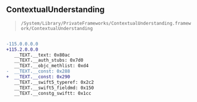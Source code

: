 ## ContextualUnderstanding

> `/System/Library/PrivateFrameworks/ContextualUnderstanding.framework/ContextualUnderstanding`

```diff

-115.0.0.0.0
+115.2.0.0.0
   __TEXT.__text: 0x80ac
   __TEXT.__auth_stubs: 0x7d0
   __TEXT.__objc_methlist: 0xd4
-  __TEXT.__const: 0x288
+  __TEXT.__const: 0x290
   __TEXT.__swift5_typeref: 0x2c2
   __TEXT.__swift5_fieldmd: 0x150
   __TEXT.__constg_swiftt: 0x1cc

```
